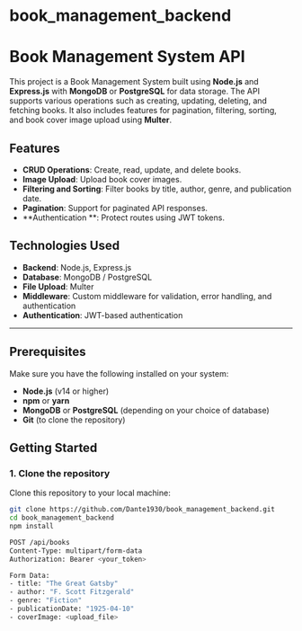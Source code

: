 # book_management_backend

# Book Management System API

This project is a Book Management System built using **Node.js** and **Express.js** with **MongoDB** or **PostgreSQL** for data storage. The API supports various operations such as creating, updating, deleting, and fetching books. It also includes features for pagination, filtering, sorting, and book cover image upload using **Multer**.

## Features

- **CRUD Operations**: Create, read, update, and delete books.
- **Image Upload**: Upload book cover images.
- **Filtering and Sorting**: Filter books by title, author, genre, and publication date.
- **Pagination**: Support for paginated API responses.
- **Authentication **: Protect routes using JWT tokens.

## Technologies Used

- **Backend**: Node.js, Express.js
- **Database**: MongoDB / PostgreSQL
- **File Upload**: Multer
- **Middleware**: Custom middleware for validation, error handling, and authentication
- **Authentication**: JWT-based authentication

---

## Prerequisites

Make sure you have the following installed on your system:

- **Node.js** (v14 or higher)
- **npm** or **yarn**
- **MongoDB** or **PostgreSQL** (depending on your choice of database)
- **Git** (to clone the repository)

## Getting Started

### 1. Clone the repository

Clone this repository to your local machine:

```bash
git clone https://github.com/Dante1930/book_management_backend.git
cd book_management_backend
npm install

POST /api/books
Content-Type: multipart/form-data
Authorization: Bearer <your_token>

Form Data:
- title: "The Great Gatsby"
- author: "F. Scott Fitzgerald"
- genre: "Fiction"
- publicationDate: "1925-04-10"
- coverImage: <upload_file>

